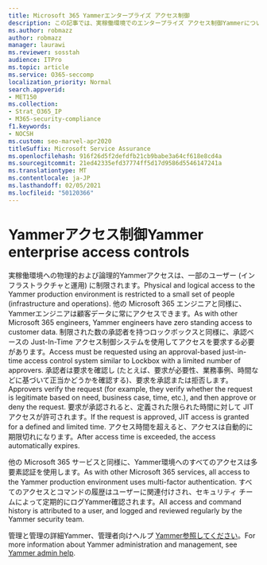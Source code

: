 ```yaml
---
title: Microsoft 365 Yammerエンタープライズ アクセス制御
description: この記事では、実稼働環境でのエンタープライズ アクセス制御Yammerについて簡単に説明します。
ms.author: robmazz
author: robmazz
manager: laurawi
ms.reviewer: sosstah
audience: ITPro
ms.topic: article
ms.service: O365-seccomp
localization_priority: Normal
search.appverid:
- MET150
ms.collection:
- Strat_O365_IP
- M365-security-compliance
f1.keywords:
- NOCSH
ms.custom: seo-marvel-apr2020
titleSuffix: Microsoft Service Assurance
ms.openlocfilehash: 916f26d5f2defdfb21cb9babe3a64cf618e8cd4a
ms.sourcegitcommit: 21ed42335efd37774ff5d17d9586d5546147241a
ms.translationtype: MT
ms.contentlocale: ja-JP
ms.lasthandoff: 02/05/2021
ms.locfileid: "50120366"
---
```

# <a name="yammer-enterprise-access-controls"></a><span data-ttu-id="daac7-103">Yammerアクセス制御</span><span class="sxs-lookup"><span data-stu-id="daac7-103">Yammer enterprise access controls</span></span> 

<span data-ttu-id="daac7-104">実稼働環境への物理的および論理的Yammerアクセスは、一部のユーザー (インフラストラクチャと運用) に制限されます。</span><span class="sxs-lookup"><span data-stu-id="daac7-104">Physical and logical access to the Yammer production environment is restricted to a small set of people (infrastructure and operations).</span></span> <span data-ttu-id="daac7-105">他の Microsoft 365 エンジニアと同様に、Yammerエンジニアは顧客データに常にアクセスできます。</span><span class="sxs-lookup"><span data-stu-id="daac7-105">As with other Microsoft 365 engineers, Yammer engineers have zero standing access to customer data.</span></span> <span data-ttu-id="daac7-106">制限された数の承認者を持つロックボックスと同様に、承認ベースの Just-In-Time アクセス制御システムを使用してアクセスを要求する必要があります。</span><span class="sxs-lookup"><span data-stu-id="daac7-106">Access must be requested using an approval-based just-in-time access control system similar to Lockbox with a limited number of approvers.</span></span> <span data-ttu-id="daac7-107">承認者は要求を確認し (たとえば、要求が必要性、業務事例、時間などに基づいて正当かどうかを確認する)、要求を承認または拒否します。</span><span class="sxs-lookup"><span data-stu-id="daac7-107">Approvers verify the request (for example, they verify whether the request is legitimate based on need, business case, time, etc.), and then approve or deny the request.</span></span> <span data-ttu-id="daac7-108">要求が承認されると、定義された限られた時間に対して JIT アクセスが許可されます。</span><span class="sxs-lookup"><span data-stu-id="daac7-108">If the request is approved, JIT access is granted for a defined and limited time.</span></span> <span data-ttu-id="daac7-109">アクセス時間を超えると、アクセスは自動的に期限切れになります。</span><span class="sxs-lookup"><span data-stu-id="daac7-109">After access time is exceeded, the access automatically expires.</span></span>

<span data-ttu-id="daac7-110">他の Microsoft 365 サービスと同様に、Yammer環境へのすべてのアクセスは多要素認証を使用します。</span><span class="sxs-lookup"><span data-stu-id="daac7-110">As with other Microsoft 365 services, all access to the Yammer production environment uses multi-factor authentication.</span></span> <span data-ttu-id="daac7-111">すべてのアクセスとコマンドの履歴はユーザーに関連付けされ、セキュリティ チームによって定期的にログYammer確認されます。</span><span class="sxs-lookup"><span data-stu-id="daac7-111">All access and command history is attributed to a user, and logged and reviewed regularly by the Yammer security team.</span></span>

<span data-ttu-id="daac7-112">管理と管理の詳細Yammer、管理者向けヘルプ [Yammer参照してください](/yammer/yammer-landing-page)。</span><span class="sxs-lookup"><span data-stu-id="daac7-112">For more information about Yammer administration and management, see [Yammer admin help](/yammer/yammer-landing-page).</span></span>